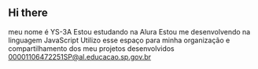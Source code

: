 ## Hi there 
meu nome é YS-3A
Estou estudando na Alura
Estou me desenvolvendo na linguagem JavaScript
Utilizo esse espaço para minha organização e compartilhamento dos meu projetos desenvolvidos
00001106472251SP@al.educacao.sp.gov.br
